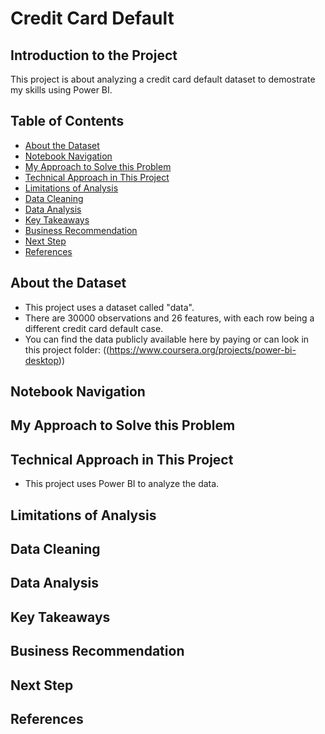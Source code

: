 # Credit Card Default


## Introduction to the Project
This project is about analyzing a credit card default dataset to demostrate my skills using Power BI.

## Table of Contents

- [About the Dataset](#about-the-dataset)
- [Notebook Navigation](#notebook-navigation)
- [My Approach to Solve this Problem](#my-approach-to-solve-this-problem)
- [Technical Approach in This Project](#technical-approach-in-this-project)
- [Limitations of Analysis](#limitations-of-analysis)
- [Data Cleaning](#data-cleaning)
- [Data Analysis](#data-analysis)
- [Key Takeaways](#key-takeaways)
- [Business Recommendation](#business-recommendation)
- [Next Step](#next-step)
- [References](#references)

## About the Dataset
- This project uses a dataset called "data".
- There are 30000 observations and 26 features, with each row being a different credit card default case.
- You can find the data publicly available here by paying or can look in this project folder: ((https://www.coursera.org/projects/power-bi-desktop))

## Notebook Navigation


## My Approach to Solve this Problem
 

## Technical Approach in This Project
- This project uses Power BI to analyze the data.


## Limitations of Analysis


## Data Cleaning


## Data Analysis


## Key Takeaways


## Business Recommendation


## Next Step


## References